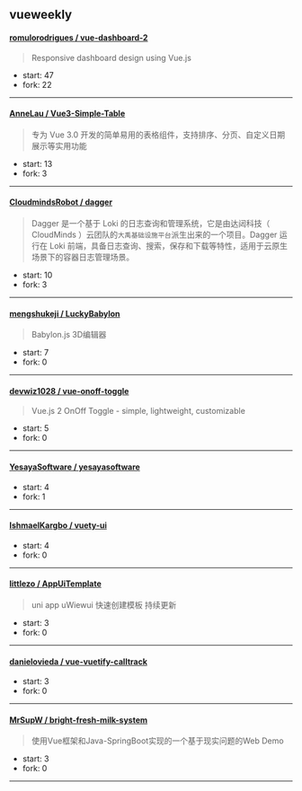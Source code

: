## vueweekly

#### [romulorodrigues / vue-dashboard-2](https://github.com/romulorodrigues/vue-dashboard-2)

> Responsive dashboard design using Vue.js

+ start: 47
+ fork: 22

----


#### [AnneLau / Vue3-Simple-Table](https://github.com/AnneLau/Vue3-Simple-Table)

> 专为 Vue 3.0 开发的简单易用的表格组件，支持排序、分页、自定义日期展示等实用功能

+ start: 13
+ fork: 3

----


#### [CloudmindsRobot / dagger](https://github.com/CloudmindsRobot/dagger)

> Dagger 是一个基于 Loki 的日志查询和管理系统，它是由达闼科技（ CloudMinds ）云团队的`大禹基础设施平台`派生出来的一个项目。Dagger 运行在 Loki 前端，具备日志查询、搜索，保存和下载等特性，适用于云原生场景下的容器日志管理场景。

+ start: 10
+ fork: 3

----


#### [mengshukeji / LuckyBabylon](https://github.com/mengshukeji/LuckyBabylon)

> Babylon.js 3D编辑器

+ start: 7
+ fork: 0

----


#### [devwiz1028 / vue-onoff-toggle](https://github.com/devwiz1028/vue-onoff-toggle)

> Vue.js 2 OnOff Toggle - simple, lightweight, customizable

+ start: 5
+ fork: 0

----


#### [YesayaSoftware / yesayasoftware](https://github.com/YesayaSoftware/yesayasoftware)

> 

+ start: 4
+ fork: 1

----


#### [IshmaelKargbo / vuety-ui](https://github.com/IshmaelKargbo/vuety-ui)

> 

+ start: 4
+ fork: 0

----


#### [littlezo / AppUiTemplate](https://github.com/littlezo/AppUiTemplate)

> uni app uWiewui  快速创建模板 持续更新

+ start: 3
+ fork: 0

----


#### [danielovieda / vue-vuetify-calltrack](https://github.com/danielovieda/vue-vuetify-calltrack)

> 

+ start: 3
+ fork: 0

----


#### [MrSupW / bright-fresh-milk-system](https://github.com/MrSupW/bright-fresh-milk-system)

> 使用Vue框架和Java-SpringBoot实现的一个基于现实问题的Web Demo

+ start: 3
+ fork: 0

----

